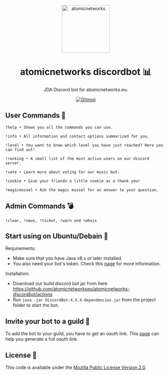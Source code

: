 <p align="center">
  <a href="https://atomicnetworks.eu">
    <img alt="atomicnetworks" src="https://i.imgur.com/7ugs4Iz.png" width="150" />
  </a>
</p>
<h1 align="center">
  atomicnetworks discordbot 📊
</h1>

<p align="center">
  JDA Discord bot for atomicnetworks.eu.
</p>
<p align="center">
  <a href="https://gitmoji.carloscuesta.me">
      <img src="https://img.shields.io/badge/gitmoji-%20😜%20😍-FFDD67.svg?style=flat-square" alt="Gitmoji">
  </a>  
</p>

## User Commands 🎉
```
!help • Shows you all the commands you can use.
````
```
!info • All information and contact options summarized for you.
````
```
!level • You want to know which level you have just reached? Here you can find out!
````
```
!ranking • A small list of the most active users on our discord server.
````
```
!vote • Learn more about voting for our music bot.
````
```
!cookie • Give your friends a little cookie as a thank you!
````
```
!magicmussel • Ask the magic mussel for an answer to your question.
````

## Admin Commands 💣
```
!clear, !news, !ticket, !warn and !whois 
````

## Start using on Ubuntu/Debain 🔌
Requirements:
* Make sure that you have Java v8.x or later installed.
* You also need your bot's token. Check this <a href="https://anidiots.guide/getting-started/getting-started-long-version">page</a> for more information.

Installation:
* Download our build discord bot jar from here <a href="https://github.com/atomicnetworkseu/atomicnetworks-discordbot/actions">https://github.com/atomicnetworkseu/atomicnetworks-discordbot/actions</a>
* Run `java -jar DiscordBot-X.X.X-dependencies.jar` from the project folder to start the bot.

## Invite your bot to a guild 📨
To add the bot to your guild, you have to get an oauth link. This <a href="https://finitereality.github.io/permissions-calculator/?v=0">page</a> can help you generate a full oauth link.

## License 📑
This code is available under the <a href="https://github.com/atomicnetworkseu/atomicnetworks-discordbot/blob/master/LICENSE">Mozilla Public License Version 2.0</a>.
